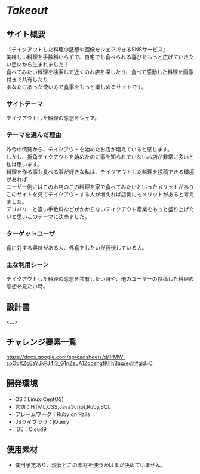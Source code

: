 # *Takeout*

## サイト概要
『テイクアウトした料理の感想や画像をシェアできるSNSサービス』<br>
美味しい料理を手数料いらずで、自宅でも食べられる喜びをもっと広げていきたい思いから生まれました！<br>
食べてみたい料理を検索して近くのお店を探したり、食べて感動した料理を画像付きで共有したり<br>
あなたにあった使い方で食事をもっと楽しめるサイトです。

### サイトテーマ
テイクアウトした料理の感想をシェア。

### テーマを選んだ理由
昨今の情勢から、テイクアウトを始めたお店が増えていると感じます。<br>
しかし、折角テイクアウトを始めたのに事を知られていないお店が非常に多いと私は思います。<br>
料理を作る事も食べる事が好きな私は、テイクアウトした料理を投稿できる環境があれば<br>
ユーザー側にはこのお店のこの料理を家で食べてみたいといったメリットがあり<br>
このサイトを見てテイクアウトする人が増えれば店側にもメリットがあると考えました。<br>
デリバリーと違い手数料などがかからないテイクアウト産業をもっと盛り上げたいと思いこのテーマに決めました。

### ターゲットユーザ
食に対する興味がある人、外食をしたいが我慢している人。

### 主な利用シーン
テイクアウトした料理の感想を共有したい時や、他のユーザーの投稿した料理の感想を見たい時。

## 設計書
<...>

## チャレンジ要素一覧
<https://docs.google.com/spreadsheets/d/1rMW-spOqXZcEaYJkPJ4I3_G1nZzuA1ZcpshgfKFhBag/edit#gid=0>

## 開発環境
- OS：Linux(CentOS)
- 言語：HTML,CSS,JavaScript,Ruby,SQL
- フレームワーク：Ruby on Rails
- JSライブラリ：jQuery
- IDE：Cloud9

## 使用素材
- 使用予定あり、現状どこの素材を使うかはまだ決めていません。
